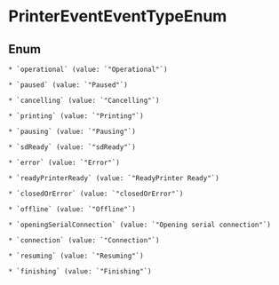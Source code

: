
# PrinterEventEventTypeEnum

## Enum


    * `operational` (value: `"Operational"`)

    * `paused` (value: `"Paused"`)

    * `cancelling` (value: `"Cancelling"`)

    * `printing` (value: `"Printing"`)

    * `pausing` (value: `"Pausing"`)

    * `sdReady` (value: `"sdReady"`)

    * `error` (value: `"Error"`)

    * `readyPrinterReady` (value: `"ReadyPrinter Ready"`)

    * `closedOrError` (value: `"closedOrError"`)

    * `offline` (value: `"Offline"`)

    * `openingSerialConnection` (value: `"Opening serial connection"`)

    * `connection` (value: `"Connection"`)

    * `resuming` (value: `"Resuming"`)

    * `finishing` (value: `"Finishing"`)



